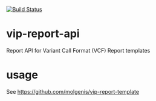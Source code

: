 [![Build Status](https://app.travis-ci.com/molgenis/vip-report-api.svg?branch=master)](https://app.travis-ci.com/molgenis/vip-report-api)

# vip-report-api
Report API for Variant Call Format (VCF) Report templates

# usage
See https://github.com/molgenis/vip-report-template
